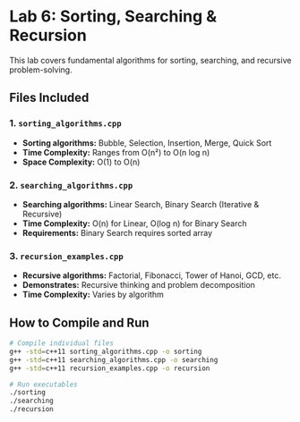 # Lab 6: Sorting, Searching & Recursion

This lab covers fundamental algorithms for sorting, searching, and recursive problem-solving.

## Files Included

### 1. `sorting_algorithms.cpp`

- **Sorting algorithms:** Bubble, Selection, Insertion, Merge, Quick Sort
- **Time Complexity:** Ranges from O(n²) to O(n log n)
- **Space Complexity:** O(1) to O(n)

### 2. `searching_algorithms.cpp`

- **Searching algorithms:** Linear Search, Binary Search (Iterative & Recursive)
- **Time Complexity:** O(n) for Linear, O(log n) for Binary Search
- **Requirements:** Binary Search requires sorted array

### 3. `recursion_examples.cpp`

- **Recursive algorithms:** Factorial, Fibonacci, Tower of Hanoi, GCD, etc.
- **Demonstrates:** Recursive thinking and problem decomposition
- **Time Complexity:** Varies by algorithm

## How to Compile and Run

```bash
# Compile individual files
g++ -std=c++11 sorting_algorithms.cpp -o sorting
g++ -std=c++11 searching_algorithms.cpp -o searching
g++ -std=c++11 recursion_examples.cpp -o recursion

# Run executables
./sorting
./searching
./recursion
